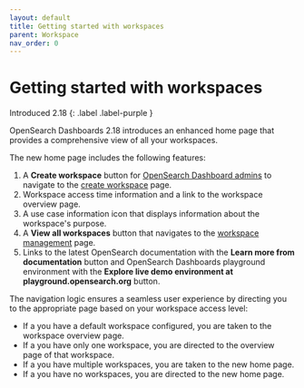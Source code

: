 ```yaml
---
layout: default
title: Getting started with workspaces
parent: Workspace
nav_order: 0
---
```


# Getting started with workspaces
Introduced 2.18
{: .label .label-purple }

OpenSearch Dashboards 2.18 introduces an enhanced home page that provides a comprehensive view of all your workspaces.

The new home page includes the following features: 

1. A **Create workspace** button for [OpenSearch Dashboard admins]({{site.url}}{{site.baseurl}}/dashboards/workspace/workspace-acl/#config-dashboard-admin) to navigate to the [create workspace]({{site.url}}{{site.baseurl}}/dashboards/workspace/create-workspace) page.
2. Workspace access time information and a link to the workspace overview page.
3. A use case information icon that displays information about the workspace's purpose.
4. A **View all workspaces** button that navigates to the [workspace management]({{site.url}}{{site.baseurl}}/dashboards/workspace/manage-workspace/#manage-workspaces-from-workspaces-list) page.
5. Links to the latest OpenSearch documentation with the **Learn more from documentation** button and OpenSearch Dashboards playground environment with the **Explore live demo environment at playground.opensearch.org** button.

The navigation logic ensures a seamless user experience by directing you to the appropriate page based on your workspace access level:

- If a you have a default workspace configured, you are taken to the workspace overview page.
- If a you have only one workspace, you are directed to the overview page of that workspace.
- If a you have multiple workspaces, you are taken to the new home page.
- If a you have no workspaces, you are directed to the new home page.
